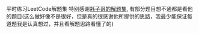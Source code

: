平时练习LeetCode解题集
特别感谢[耗子哥的解题集](https://github.com/haoel/leetcode), 有部分题目想不通都是看他的题目(这么做好像不是很好，但是真的很感谢他所提供的思路，我最少能保证每道题我是认真想过，并且看解题思路看懂了的)
